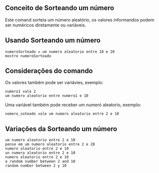 
## Conceito de Sorteando um número  
Este comand sorteia um número aleatório, os valores informandos podem ser numéricos diretamente ou variáveis.

## Usando Sorteando um número
```
numeroSorteado = um numero aleatorio entre 10 e 20
mostre numeroSorteado
```

## Considerações do comando
Os valores também pode ser variávies, exemplo:

```
numero1 vale 2
um numero aleatorio entre numero1 e 10
```

Uma variável também pode receber um numeró aleatorio, exemplo:
```
nomero_soteado vale um numero aleatorio entre 2 e 10
```


## Variações da Sorteando um número
```
um numero aleatorio entre 2 e 10
pense em um numero aleatorio entre 2 e 20
numero aleatorio entre 2 e 10
un numero aleatorio entre 2 e 10
numero aleatorio entre 2 e 10
a random number between 2 and 10
random number between 2 y 10
```
